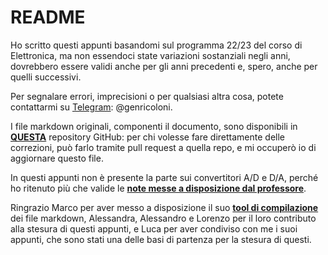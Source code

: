 # README

Ho scritto questi appunti basandomi sul programma 22/23 del corso di Elettronica, ma non essendoci state variazioni sostanziali negli anni, dovrebbero essere validi anche per gli anni precedenti e, spero, anche per quelli successivi.

Per segnalare errori, imprecisioni o per qualsiasi altra cosa, potete contattarmi su [Telegram](https://t.me/genricoloni): @genricoloni.

I file markdown originali, componenti il documento, sono disponibili in [**QUESTA**](https://github.com/genricoloni/Appunti-di-Elettronica-Digitale--inginf-UniPi) repository GitHub: per chi volesse fare direttamente delle correzioni, può farlo tramite pull request a quella repo, e mi occuperò io di aggiornare questo file.

In questi appunti non è presente la parte sui convertitori A/D e D/A, perché ho ritenuto più che valide le [**note messe a disposizione dal professore**](https://github.com/Guray00/IngegneriaInformatica/blob/master/TERZO%20ANNO/II%20SEMESTRE/Elettronica%20digitale/Dispense%20e%20manuali/note_convertitori_piotto.pdf).

Ringrazio Marco per aver messo a disposizione il suo [**tool di compilazione**](https://github.com/Guray00/template_lectures) dei file markdown, Alessandra, Alessandro e Lorenzo per il loro contributo alla stesura di questi appunti, e Luca per aver condiviso con me i suoi appunti, che sono stati una delle basi di partenza per la stesura di questi.
